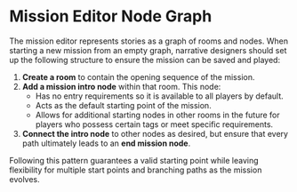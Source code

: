 # Mission Editor Node Graph

The mission editor represents stories as a graph of rooms and nodes. When starting a new mission from an empty graph, narrative designers should set up the following structure to ensure the mission can be saved and played:

1. **Create a room** to contain the opening sequence of the mission.
2. **Add a mission intro node** within that room. This node:
   - Has no entry requirements so it is available to all players by default.
   - Acts as the default starting point of the mission.
   - Allows for additional starting nodes in other rooms in the future for players who possess certain tags or meet specific requirements.
3. **Connect the intro node** to other nodes as desired, but ensure that every path ultimately leads to an **end mission node**.

Following this pattern guarantees a valid starting point while leaving flexibility for multiple start points and branching paths as the mission evolves.
